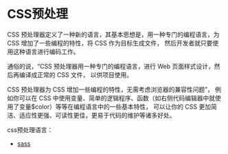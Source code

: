 # CSS预处理

CSS 预处理器定义了一种新的语言，其基本思想是，用一种专门的编程语言，为 CSS 增加了一些编程的特性，将 CSS 作为目标生成文件，
然后开发者就只要使用这种语言进行编码工作。

通俗的说，“CSS 预处理器用一种专门的编程语言，进行 Web 页面样式设计，然后再编译成正常的 CSS 文件，
以供项目使用。

CSS 预处理器为 CSS 增加一些编程的特性，无需考虑浏览器的兼容性问题”，
例如你可以在 CSS 中使用变量、简单的逻辑程序、函数（如右侧代码编辑器中就使用了变量$color）等等在编程语言中的一些基本特性，
可以让你的 CSS 更加简洁、适应性更强、可读性更佳，更易于代码的维护等诸多好处。

css预处理语言：
- [sass](https://www.sass.hk/guide/)